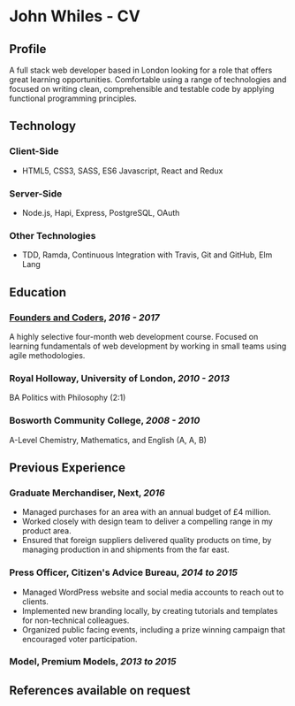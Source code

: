 # John Whiles - CV
## Profile
A full stack web developer based in London looking for a role that offers great learning opportunities. Comfortable using a range of technologies and focused on writing clean, comprehensible and testable code by applying functional programming principles.

## Technology
### Client-Side
* HTML5, CSS3, SASS, ES6 Javascript, React and Redux

### Server-Side
* Node.js, Hapi, Express, PostgreSQL, OAuth

### Other Technologies
* TDD, Ramda, Continuous Integration with Travis, Git and GitHub, Elm Lang

## Education
### [Founders and Coders](http://www.foundersandcoders.com/), *2016 - 2017*
A highly selective four-month web development course. Focused on learning fundamentals of web development by working in small teams using agile methodologies.

### Royal Holloway, University of London, *2010 - 2013*
BA Politics with Philosophy (2:1)

### Bosworth Community College, *2008 - 2010*
A-Level Chemistry, Mathematics, and English (A, A, B)

## Previous Experience
### Graduate Merchandiser, Next, *2016*
* Managed purchases for an area with an annual budget of £4 million.
* Worked closely with design team to deliver a compelling range in my product area.
* Ensured that foreign suppliers delivered quality products on time, by managing production in and shipments from the far east.

### Press Officer, Citizen's Advice Bureau, *2014 to 2015*
* Managed WordPress website and social media accounts to reach out to clients.
* Implemented new branding locally, by creating tutorials and templates for non-technical colleagues.
* Organized public facing events, including a prize winning campaign that encouraged voter participation.

### Model, Premium Models, *2013 to 2015*

## References available on request
